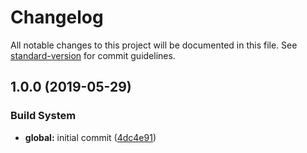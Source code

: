 # Changelog

All notable changes to this project will be documented in this file. See [standard-version](https://github.com/conventional-changelog/standard-version) for commit guidelines.

## 1.0.0 (2019-05-29)


### Build System

* **global:** initial commit ([4dc4e91](https://github.com/mentAl-maZe/nuxt-bs-example/commit/4dc4e91))
